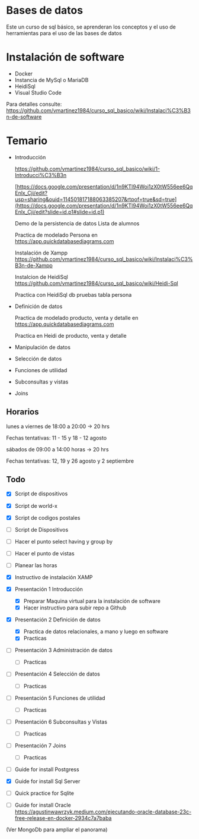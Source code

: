 # Bases de datos
Este un curso de sql básico, se aprenderan los conceptos y el uso de herramientas para el uso de las bases de datos

# Instalación de software

- Docker
- Instancia de MySql o MariaDB
- HeidiSql
- Visual Studio Code

Para detalles consulte:
https://github.com/vmartinez1984/curso_sql_basico/wiki/Instalaci%C3%B3n-de-software

# Temario

- Introducción

    https://github.com/vmartinez1984/curso_sql_basico/wiki/1-Introducci%C3%B3n

    [https://docs.google.com/presentation/d/1n9KTl94Woi1zX0tW556ee6QqEnlx_Cji/edit?usp=sharing&ouid=114501817188063385207&rtpof=true&sd=true](https://docs.google.com/presentation/d/1n9KTl94Woi1zX0tW556ee6QqEnlx_Cji/edit?slide=id.p1#slide=id.p1)

    Demo de la persistencia de datos Lista de alumnos
  
    Practica de modelado Persona en https://app.quickdatabasediagrams.com

    Instalación de Xampp https://github.com/vmartinez1984/curso_sql_basico/wiki/Instalaci%C3%B3n-de-Xampp

    Instalcion de HeidiSql https://github.com/vmartinez1984/curso_sql_basico/wiki/Heidi-Sql

    Practica con HeidiSql db pruebas tabla persona   


- Definición de datos

  Practica de modelado producto, venta y detalle en https://app.quickdatabasediagrams.com

  Practica en Heidi de producto, venta y detalle

- Manipulación de datos
- Selección de datos
- Funciones de utilidad
- Subconsultas y vistas
- Joins

## Horarios

lunes a viernes de 18:00 a 20:00 -> 20 hrs

Fechas tentativas: 11 - 15 y 18 - 12 agosto

sábados de 09:00 a 14:00 horas -> 20 hrs

Fechas tentativas: 12, 19 y 26 agosto y 2 septiembre


## Todo
- [X] Script de dispositivos
- [X] Script de world-x
- [X] Script de codigos postales
- [ ] Script de Dispositivos
- [ ] Hacer el punto select having y group by
- [ ] Hacer el punto de vistas
- [ ] Planear las horas
- [x] Instructivo de instalación XAMP
- [X] Presentación 1 Introducción    
    - [x] Preparar Maquina virtual para la instalación de software
    - [x] Hacer instructivo para subir repo a Github    
- [x] Presentación 2 Definición de datos
    - [x] Practica de datos relacionales, a mano y luego en software
    - [x] Practicas
- [ ] Presentación 3 Administración de datos
    - [ ] Practicas
- [ ] Presentación 4 Selección de datos
    - [ ] Practicas
- [ ] Presentación 5 Funciones de utilidad
    - [ ] Practicas
- [ ] Presentación 6 Subconsultas y Vistas
    - [ ] Practicas
- [ ] Presentación 7 Joins
    - [ ] Practicas

- [ ] Guide for install Postgress
- [x] Guide for install Sql Server
- [ ] Quick practice for Sqlite
- [ ] Guide for install Oracle
https://agustinwawrzyk.medium.com/ejecutando-oracle-database-23c-free-release-en-docker-2934c7a7baba

    


(Ver MongoDb para ampliar el panorama)
